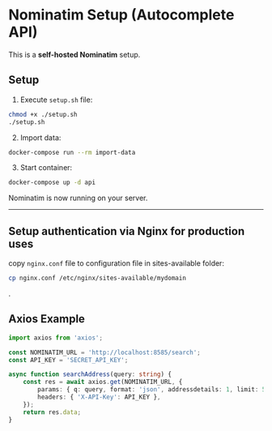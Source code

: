 # Nominatim Setup (Autocomplete API)

This is a **self-hosted Nominatim** setup.

## Setup

1. Execute `setup.sh` file:

```bash
chmod +x ./setup.sh
./setup.sh
```

2. Import data:

```bash
docker-compose run --rm import-data
```

3. Start container:

```bash
docker-compose up -d api
```

Nominatim is now running on your server.

---

## Setup authentication via Nginx for production uses

copy `nginx.conf` file to configuration file in sites-available folder:

```bash
cp nginx.conf /etc/nginx/sites-available/mydomain
```

.

## Axios Example

```ts
import axios from 'axios';

const NOMINATIM_URL = 'http://localhost:8585/search';
const API_KEY = 'SECRET_API_KEY';

async function searchAddress(query: string) {
	const res = await axios.get(NOMINATIM_URL, {
		params: { q: query, format: 'json', addressdetails: 1, limit: 5 },
		headers: { 'X-API-Key': API_KEY },
	});
	return res.data;
}
```
